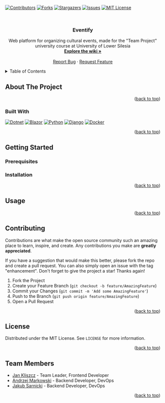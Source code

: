 <!-- Improved compatibility of back to top link: See: https://github.com/othneildrew/Best-README-Template/pull/73 -->
<a name="readme-top"></a>
<!--
*** Thanks for checking out the Best-README-Template. If you have a suggestion
*** that would make this better, please fork the repo and create a pull request
*** or simply open an issue with the tag "enhancement".
*** Don't forget to give the project a star!
*** Thanks again! Now go create something AMAZING! :D
-->



<!-- PROJECT SHIELDS -->
<!--
*** I'm using markdown "reference style" links for readability.
*** Reference links are enclosed in brackets [ ] instead of parentheses ( ).
*** See the bottom of this document for the declaration of the reference variables
*** for contributors-url, forks-url, etc. This is an optional, concise syntax you may use.
*** https://www.markdownguide.org/basic-syntax/#reference-style-links
-->
[![Contributors][contributors-shield]][contributors-url]
[![Forks][forks-shield]][forks-url]
[![Stargazers][stars-shield]][stars-url]
[![Issues][issues-shield]][issues-url]
[![MIT License][license-shield]][license-url]



<!-- PROJECT LOGO -->
<br />
<div align="center">

<h3 align="center">Eventify</h3>

  <p align="center">
    Web platform for organizing cultural events, made for the "Team Project" university course at University of Lower Silesia
    <br />
    <a href="https://github.com/janex-PL/Eventify/wiki"><strong>Explore the wiki »</strong></a>
    <br />
    <br />
    <a href="https://github.com/janex-PL/Eventify/issues">Report Bug</a>
    ·
    <a href="https://github.com/janex-PL/Eventify/issues">Request Feature</a>
  </p>
</div>



<!-- TABLE OF CONTENTS -->
<details>
  <summary>Table of Contents</summary>
  <ol>
    <li>
      <a href="#about-the-project">About The Project</a>
      <ul>
        <li><a href="#built-with">Built With</a></li>
      </ul>
    </li>
    <li>
      <a href="#getting-started">Getting Started</a>
      <ul>
        <li><a href="#prerequisites">Prerequisites</a></li>
        <li><a href="#installation">Installation</a></li>
      </ul>
    </li>
    <li><a href="#usage">Usage</a></li>
    <li><a href="#team-members">Team Members</a></li>
    <li><a href="#contributing">Contributing</a></li>
    <li><a href="#license">License</a></li>
  </ol>
</details>



<!-- ABOUT THE PROJECT -->
## About The Project



<p align="right">(<a href="#readme-top">back to top</a>)</p>



### Built With

[![Dotnet]][Dotnet-url] [![Blazor]][Blazor-url] [![Python][Python.org]][Python-url] [![Django][Djangoproject.com]][Django-url] [![Docker][Docker.com]][Docker-url]
<p align="right">(<a href="#readme-top">back to top</a>)</p>

<!-- GETTING STARTED -->
## Getting Started


### Prerequisites

### Installation

<p align="right">(<a href="#readme-top">back to top</a>)</p>



<!-- USAGE EXAMPLES -->
## Usage

<p align="right">(<a href="#readme-top">back to top</a>)</p>

<!-- CONTRIBUTING -->
## Contributing

Contributions are what make the open source community such an amazing place to learn, inspire, and create. Any contributions you make are **greatly appreciated**.

If you have a suggestion that would make this better, please fork the repo and create a pull request. You can also simply open an issue with the tag "enhancement".
Don't forget to give the project a star! Thanks again!

1. Fork the Project
2. Create your Feature Branch (`git checkout -b feature/AmazingFeature`)
3. Commit your Changes (`git commit -m 'Add some AmazingFeature'`)
4. Push to the Branch (`git push origin feature/AmazingFeature`)
5. Open a Pull Request

<p align="right">(<a href="#readme-top">back to top</a>)</p>



<!-- LICENSE -->
## License

Distributed under the MIT License. See `LICENSE` for more information.

<p align="right">(<a href="#readme-top">back to top</a>)</p>


<!-- ACKNOWLEDGMENTS -->
## Team Members

- [Jan Kliszcz](https://github.com/janex-PL) - Team Leader, Frontend Developer
- [Andrzej Markowski](https://github.com/andrev323) - Backend Developer, DevOps
- [Jakub Sarnicki](https://github.com/kuba3004) - Backend Developer, DevOps

<p align="right">(<a href="#readme-top">back to top</a>)</p>

<!-- MARKDOWN LINKS & IMAGES -->
<!-- https://www.markdownguide.org/basic-syntax/#reference-style-links -->
[contributors-shield]: https://img.shields.io/github/contributors/janex-PL/Eventify.svg?style=for-the-badge
[contributors-url]: https://github.com/janex-PL/Eventify/graphs/contributors
[forks-shield]: https://img.shields.io/github/forks/janex-PL/Eventify.svg?style=for-the-badge
[forks-url]: https://github.com/janex-PL/Eventify/network/members
[stars-shield]: https://img.shields.io/github/stars/janex-PL/Eventify.svg?style=for-the-badge
[stars-url]: https://github.com/janex-PL/Eventify/stargazers
[issues-shield]: https://img.shields.io/github/issues/janex-PL/Eventify.svg?style=for-the-badge
[issues-url]: https://github.com/janex-PL/Eventify/issues
[license-shield]: https://img.shields.io/github/license/janex-PL/Eventify.svg?style=for-the-badge
[license-url]: https://github.com/janex-PL/Eventify/blob/main/LICENSE
[Dotnet]:https://img.shields.io/badge/.NET-512bd4?style=for-the-badge&logo=dotnet&logoColor=white
[Dotnet-url]:https://dotnet.microsoft.com/en-us/
[Blazor]:https://img.shields.io/badge/Blazor-800080?style=for-the-badge&logo=blazor&logoColor=white
[Blazor-url]:https://dotnet.microsoft.com/en-us/apps/aspnet/web-apps/blazor
[Python.org]: https://img.shields.io/badge/Python-3776AB?style=for-the-badge&logo=python&logoColor=white
[Python-url]: https://angular.io/
[Djangoproject.com]: https://img.shields.io/badge/Django-092E20?style=for-the-badge&logo=django&logoColor=white
[Django-url]: https://djangoproject.com/
[Typescriptlang.org]: https://img.shields.io/badge/TypeScript-3178C6?style=for-the-badge&logo=typescript&logoColor=white
[Typescript-url]: https://typescriptlang.org/
[Docker.com]: https://img.shields.io/badge/Docker-2496ED?style=for-the-badge&logo=docker&logoColor=white
[Docker-url]: https://docker.com/
